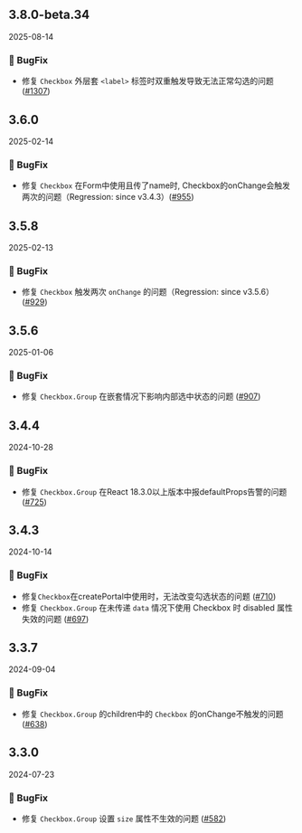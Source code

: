 ## 3.8.0-beta.34
2025-08-14



### 🐞 BugFix

- 修复 `Checkbox` 外层套 `<label>` 标签时双重触发导致无法正常勾选的问题 ([#1307](https://github.com/sheinsight/shineout-next/pull/1307))


## 3.6.0
2025-02-14



### 🐞 BugFix

- 修复 `Checkbox` 在Form中使用且传了name时, Checkbox的onChange会触发两次的问题（Regression: since v3.4.3）([#955](https://github.com/sheinsight/shineout-next/pull/955))


## 3.5.8
2025-02-13



### 🐞 BugFix

- 修复 `Checkbox` 触发两次 `onChange` 的问题（Regression: since v3.5.6） ([#929](https://github.com/sheinsight/shineout-next/pull/929))


## 3.5.6
2025-01-06



### 🐞 BugFix

- 修复 `Checkbox.Group` 在嵌套情况下影响内部选中状态的问题 ([#907](https://github.com/sheinsight/shineout-next/pull/907))


## 3.4.4
2024-10-28



### 🐞 BugFix

- 修复 `Checkbox.Group` 在React 18.3.0以上版本中报defaultProps告警的问题 ([#725](https://github.com/sheinsight/shineout-next/pull/725))


## 3.4.3
2024-10-14



### 🐞 BugFix

- 修复`Checkbox`在createPortal中使用时，无法改变勾选状态的问题 ([#710](https://github.com/sheinsight/shineout-next/pull/710))
- 修复 `Checkbox.Group` 在未传递 `data` 情况下使用 Checkbox 时 disabled 属性失效的问题
 ([#697](https://github.com/sheinsight/shineout-next/pull/697))


## 3.3.7
2024-09-04



### 🐞 BugFix

- 修复 `Checkbox.Group` 的children中的 `Checkbox` 的onChange不触发的问题 ([#638](https://github.com/sheinsight/shineout-next/pull/638))


## 3.3.0
2024-07-23



### 🐞 BugFix

- 修复 `Checkbox.Group` 设置 `size` 属性不生效的问题 ([#582](https://github.com/sheinsight/shineout-next/pull/582))
